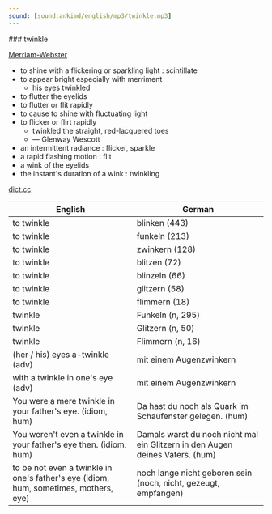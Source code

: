```yaml
---
sound: [sound:ankimd/english/mp3/twinkle.mp3]
---
```


\### twinkle

[Merriam-Webster](https://www.merriam-webster.com/dictionary/twinkle)

- to shine with a flickering or sparkling light : scintillate
- to appear bright especially with merriment
    - his eyes twinkled
- to flutter the eyelids
- to flutter or flit rapidly
- to cause to shine with fluctuating light
- to flicker or flirt rapidly
    - twinkled the straight, red-lacquered toes
    - — Glenway Wescott
- an intermittent radiance : flicker, sparkle
- a rapid flashing motion : flit
- a wink of the eyelids
- the instant's duration of a wink : twinkling

[dict.cc](https://www.dict.cc/twinkle)

| English        | German       |
| -------------- | ------------ |
| to twinkle | blinken (443) |
| to twinkle | funkeln (213) |
| to twinkle | zwinkern (128) |
| to twinkle | blitzen (72) |
| to twinkle | blinzeln (66) |
| to twinkle | glitzern (58) |
| to twinkle | flimmern (18) |
| twinkle | Funkeln (n, 295) |
| twinkle | Glitzern (n, 50) |
| twinkle | Flimmern (n, 16) |
| (her / his) eyes a-twinkle (adv) | mit einem Augenzwinkern |
| with a twinkle in one's eye (adv) | mit einem Augenzwinkern |
| You were a mere twinkle in your father's eye. (idiom, hum) | Da hast du noch als Quark im Schaufenster gelegen. (hum) |
| You weren't even a twinkle in your father's eye then. (idiom, hum) | Damals warst du noch nicht mal ein Glitzern in den Augen deines Vaters. (hum) |
| to be not even a twinkle in one's father's eye (idiom, hum, sometimes, mothers, eye) | noch lange nicht geboren sein (noch, nicht, gezeugt, empfangen) |
